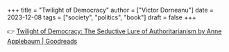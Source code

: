 +++
title = "Twilight of Democracy"
author = ["Victor Dorneanu"]
date = 2023-12-08
tags = ["society", "politics", "book"]
draft = false
+++

👉 [Twilight of Democracy: The Seductive Lure of Authoritarianism by Anne Applebaum | Goodreads](https://www.goodreads.com/book/show/50155421-twilight-of-democracy)
